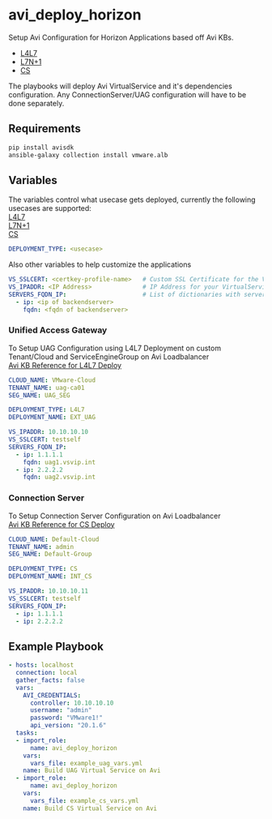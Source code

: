 # avi_deploy_horizon

Setup Avi Configuration for Horizon Applications based off Avi KBs.
- [L4L7](https://avinetworks.com/docs/latest/horizon-307-single-vip/)<br>
- [L7N+1](https://avinetworks.com/docs/20.1/horizon-in-n-plus-one-mode-using-307-solution/)<br>
- [CS](https://avinetworks.com/docs/latest/configure-avi-vantage-for-vmware-horizon/#connection)

The playbooks will deploy Avi VirtualService and it's dependencies configuration.  Any ConnectionServer/UAG configuration will have to be done separately.

## Requirements

```bash
pip install avisdk
ansible-galaxy collection install vmware.alb
```

## Variables

The variables control what usecase gets deployed, currently the following usecases are supported:<br>
[L4L7](https://avinetworks.com/docs/latest/horizon-307-single-vip/)<br>
[L7N+1](https://avinetworks.com/docs/20.1/horizon-in-n-plus-one-mode-using-307-solution/)<br>
[CS](https://avinetworks.com/docs/latest/configure-avi-vantage-for-vmware-horizon/#connection)

```yaml
DEPLOYMENT_TYPE: <usecase>
```

Also other variables to help customize the applications
```yaml
VS_SSLCERT: <certkey-profile-name>   # Custom SSL Certificate for the VirtualService
VS_IPADDR: <IP Address>              # IP Address for your VirtualService
SERVERS_FQDN_IP:                     # List of dictionaries with server information (FQDN Required for L4L7 usecase)
  - ip: <ip of backendserver>
    fqdn: <fqdn of backendserver>
```

### Unified Access Gateway
To Setup UAG Configuration using L4L7 Deployment on custom Tenant/Cloud and ServiceEngineGroup on Avi Loadbalancer<br>
[Avi KB Reference for L4L7 Deploy](https://avinetworks.com/docs/latest/horizon-307-single-vip/)
```yaml
CLOUD_NAME: VMware-Cloud
TENANT_NAME: uag-ca01
SEG_NAME: UAG_SEG

DEPLOYMENT_TYPE: L4L7
DEPLOYMENT_NAME: EXT_UAG

VS_IPADDR: 10.10.10.10
VS_SSLCERT: testself
SERVERS_FQDN_IP:
  - ip: 1.1.1.1
    fqdn: uag1.vsvip.int
  - ip: 2.2.2.2
    fqdn: uag2.vsvip.int
```

### Connection Server
To Setup Connection Server Configuration on Avi Loadbalancer <br>
[Avi KB Reference for CS Deploy](https://avinetworks.com/docs/latest/configure-avi-vantage-for-vmware-horizon/#connection)
```yaml
CLOUD_NAME: Default-Cloud
TENANT_NAME: admin
SEG_NAME: Default-Group

DEPLOYMENT_TYPE: CS
DEPLOYMENT_NAME: INT_CS

VS_IPADDR: 10.10.10.11
VS_SSLCERT: testself
SERVERS_FQDN_IP:
  - ip: 1.1.1.1
  - ip: 2.2.2.2
```

## Example Playbook

```yaml
- hosts: localhost
  connection: local
  gather_facts: false
  vars:
    AVI_CREDENTIALS:
      controller: 10.10.10.10
      username: "admin"
      password: "VMware1!"
      api_version: "20.1.6"
  tasks:
  - import_role:
      name: avi_deploy_horizon
    vars:
      vars_file: example_uag_vars.yml
    name: Build UAG Virtual Service on Avi
  - import_role:
      name: avi_deploy_horizon
    vars:
      vars_file: example_cs_vars.yml
    name: Build CS Virtual Service on Avi
```
